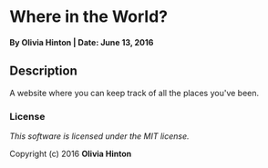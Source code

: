 # Where in the World? 

#### By Olivia Hinton | Date: June 13, 2016

## Description
A website where you can keep track of all the places you've been.

### License

*This software is licensed under the MIT license.*

Copyright (c) 2016 **Olivia Hinton**
